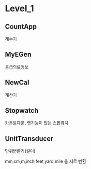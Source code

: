 # Level_1

## CountApp
계수기

## MyEGen
응급의료정보

## NewCal
계산기

## Stopwatch
카운트다운, 랩기능이 있는 스톱워치

## UnitTransducer
단위변환기(길이)

mm,cm,m,inch,feet,yard,mile 을 서로 변환

